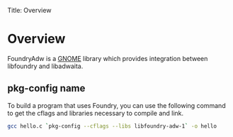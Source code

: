 Title: Overview

# Overview

FoundryAdw is a [GNOME](https://www.gnome.org/) library which provides
integration between libfoundry and libadwaita.

##  pkg-config name

To build a program that uses Foundry, you can use the following command to get
the cflags and libraries necessary to compile and link.

```sh
gcc hello.c `pkg-config --cflags --libs libfoundry-adw-1` -o hello
```
